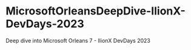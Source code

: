 # MicrosoftOrleansDeepDive-IlionX-DevDays-2023
Deep dive into Microsoft Orleans 7 - IlionX DevDays 2023
